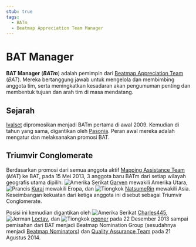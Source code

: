 ```yaml
---
stub: true
tags:
  - BATm
  - Beatmap Appreciation Team Manager
---
```


# BAT Manager

**BAT Manager** (***BATm***) adalah pemimpin dari [Beatmap Appreciation Team](/wiki/Modding/Beatmap_Appreciation_Team) (*BAT*). Mereka bertanggung jawab untuk mengelola dan membimbing anggota tim, serta meningkatkan kesadaran akan pengumuman penting dan membentuk tujuan dan arah tim di masa mendatang.

## Sejarah

[Ivalset](https://osu.ppy.sh/users/827) dipromosikan menjadi BATm pertama di awal 2009. Kemudian di tahun yang sama, digantikan oleh [Pasonia](https://osu.ppy.sh/users/43345). Peran awal mereka adalah mengatur dan melaksanakan promosi BAT.

## Triumvir Conglomerate

Berdasarkan promosi dari semua anggota aktif [Mapping Assistance Team](/wiki/Modding/Mapping_Assistance_Team) (*MAT*) ke BAT, pada 15 Mei 2013, 3 anggota baru BATm dari setiap wilayah geografis utama dipilih: ![][flag_US] [Garven](https://osu.ppy.sh/users/244216) mewakili Amerika Utara, ![][flag_FR] [Kurai](https://osu.ppy.sh/users/77089) mewakili Eropa, dan ![][flag_CN] [NatsumeRin](https://osu.ppy.sh/users/151679) mewakili Asia. Keseimbangan kekuatan dari ketiga anggota ini disebut sebagai Triumvir Conglomerate.

Posisi ini kemudian digantikan oleh ![][flag_US] [Charles445](https://osu.ppy.sh/users/85000), ![][flag_DE] [Loctav](https://osu.ppy.sh/users/71366), dan ![][flag_CN] [popner](https://osu.ppy.sh/users/759860) pada 22 Desember 2013 sampai pemisahan dari BAT menjadi Beatmap Nomination Group (sesudahnya menjadi [Beatmap Nominators](/wiki/People/The_Team/Beatmap_Nominators)) dan [Quality Assurance Team](/wiki/Modding/Quality_Assurance_Team) pada 21 Agustus 2014.

[flag_CN]: /wiki/shared/flag/CN.gif "Tiongkok"
[flag_DE]: /wiki/shared/flag/DE.gif "Jerman"
[flag_FR]: /wiki/shared/flag/FR.gif "Prancis"
[flag_US]: /wiki/shared/flag/US.gif "Amerika Serikat"
